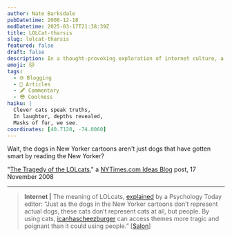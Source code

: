 ```yaml
---
author: Nate Barksdale
pubDatetime: 2008-12-18
modDatetime: 2025-03-17T21:38:39Z
title: LOLCat-tharsis
slug: lolcat-tharsis
featured: false
draft: false
description: In a thought-provoking exploration of internet culture, a Psychology Today editor draws an intriguing parallel between LOLcats and the clever dogs in New Yorker cartoons.
emoji: 🐱
tags:
  - 🌐 Blogging
  - 📖 Articles
  - 🖋️ Commentary
  - 😎 Coolness
haiku: |
  Clever cats speak truths,  
  In laughter, depths revealed,  
  Masks of fur, we see.
coordinates: [40.7128, -74.0060]
---
```


Wait, the dogs in New Yorker cartoons aren't just dogs that have gotten smart by reading the New Yorker?

"[The Tragedy of the LOLcats](http://ideas.blogs.nytimes.com/2008/11/17/the-tragedy-of-the-lolcats/)," a [NYTimes.com Ideas Blog](http://ideas.blogs.nytimes.com/2008/11/17/the-tragedy-of-the-lolcats/) post, 17 November 2008

---

> **Internet |** The meaning of LOLcats, [explained](http://www.salon.com/mwt/feature/2008/11/15/pathos_lolcats/index.html) by a Psychology Today editor: “Just as the dogs in the New Yorker cartoons don’t represent actual dogs, these cats don’t represent cats at all, but people. By using cats, [icanhascheezburger](http://icanhascheezburger.com/) can access themes more tragic and poignant than it could using people.” [[Salon](http://www.salon.com/mwt/feature/2008/11/15/pathos_lolcats/index.html)]
